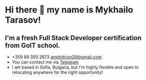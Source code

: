 # Hi there 👋 my name is Mykhailo Tarasov!

## I'm a fresh Full Stack Developer certification from GoIT school. 

- +359 89 393 2673 amphitrion29@gmail.com 
- You can contact me via [Telegram](https://t.me/MykhailoTarasov)
- I am based in Sofia, Bulgaria, but I'm highly flexible and open to relocating anywhere for the right opportunity!

